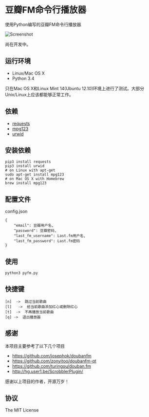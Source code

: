 豆瓣FM命令行播放器
==================

使用Python编写的豆瓣FM命令行播放器

![Screenshot](https://skyline75489.github.io/img/pyfm/screenshot.png)

尚在开发中。

## 运行环境

* Linux/Mac OS X
* Python 3.4

只在Mac OS X和Linux Mint 14(Ubuntu 12.10)环境上进行了测试。大部分Unix/Linux上应该都能够正常工作。

## 依赖

* [requests](https://github.com/kennethreitz/requests)
* [mpg123](http://www.mpg123.de)
* [urwid](http://urwid.org)

## 安装依赖

    pip3 install requests
    pip3 install urwid
    # on Linux with apt-get
    sudo apt-get install mpg123
    # on Mac OS X with Homebrew
    brew install mpg123
    
## 配置文件

config.json

    {
        "email": 豆瓣用户名,
        "password": 豆瓣密码,
        "last_fm_username": Last.fm用户名,
        "last_fm_password": Last.fm密码    
    }
    
## 使用

    python3 pyfm.py

## 快捷键
    [n]  ->  跳过当前歌曲
    [l]   ->  给当前歌曲添加红心或删除红心
    [t]  ->  不再播放当前歌曲
    [q] ->  退出播放器

## 感谢

本项目主要参考了以下几个项目

* https://github.com/josephok/doubanfm
* https://github.com/zonyitoo/doubanfm-qt
* https://github.com/turingou/douban.fm
*  http://hg.user1.be/ScrobblerPlugin/ 

感谢以上项目的作者，开源万岁！

## 协议

The MIT License